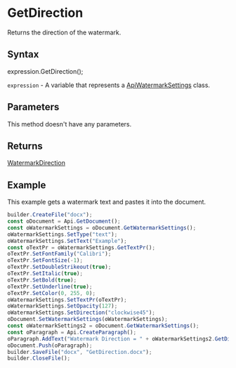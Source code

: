 # GetDirection

Returns the direction of the watermark.

## Syntax

expression.GetDirection();

`expression` - A variable that represents a [ApiWatermarkSettings](../ApiWatermarkSettings.md) class.

## Parameters

This method doesn't have any parameters.

## Returns

[WatermarkDirection](../../../Enumerations/WatermarkDirection.md)

## Example

This example gets a watermark text and pastes it into the document.

```javascript
builder.CreateFile("docx");
const oDocument = Api.GetDocument();
const oWatermarkSettings = oDocument.GetWatermarkSettings();
oWatermarkSettings.SetType("text");
oWatermarkSettings.SetText("Example");
const oTextPr = oWatermarkSettings.GetTextPr();
oTextPr.SetFontFamily("Calibri");
oTextPr.SetFontSize(-1);
oTextPr.SetDoubleStrikeout(true);
oTextPr.SetItalic(true);
oTextPr.SetBold(true);
oTextPr.SetUnderline(true);
oTextPr.SetColor(0, 255, 0);
oWatermarkSettings.SetTextPr(oTextPr);
oWatermarkSettings.SetOpacity(127);
oWatermarkSettings.SetDirection("clockwise45");
oDocument.SetWatermarkSettings(oWatermarkSettings);
const oWatermarkSettings2 = oDocument.GetWatermarkSettings();
const oParagraph = Api.CreateParagraph();
oParagraph.AddText("Watermark Direction = " + oWatermarkSettings2.GetDirection());
oDocument.Push(oParagraph);
builder.SaveFile("docx", "GetDirection.docx");
builder.CloseFile();
```